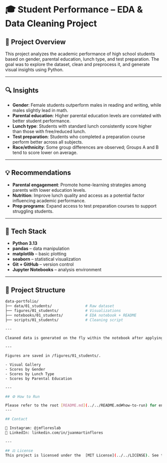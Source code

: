 # 🎓 Student Performance – EDA & Data Cleaning Project

## 📌 Project Overview

This project analyzes the academic performance of high school students based on gender, parental education, lunch type, and test preparation. The goal was to explore the dataset, clean and preprocess it, and generate visual insights using Python.

---

## 🔍 Insights

- **Gender**: Female students outperform males in reading and writing, while males slightly lead in math.
- **Parental education**: Higher parental education levels are correlated with better student performance.
- **Lunch type**: Students with standard lunch consistently score higher than those with free/reduced lunch.
- **Test preparation**: Students who completed a preparation course perform better across all subjects.
- **Race/ethnicity**: Some group differences are observed; Groups A and B tend to score lower on average.

---

## 💡 Recommendations

- **Parental engagement**: Promote home-learning strategies among parents with lower education levels.
- **Nutrition**: Improve lunch quality and access as a potential factor influencing academic performance.
- **Prep programs**: Expand access to test preparation courses to support struggling students.

---

## 🧰 Tech Stack

- **Python 3.13**
- **pandas** – data manipulation
- **matplotlib** – basic plotting
- **seaborn** – statistical visualization
- **Git + GitHub** – version control
- **Jupyter Notebooks** – analysis environment

---

## 📁 Project Structure

```bash
data-portfolio/
├── data/01_students/               # Raw dataset
├── figures/01_students/            # Visualizations
├── notebooks/01_students/          # EDA notebook + README
├── scripts/01_students/            # Cleaning script

---

Cleaned data is generated on the fly within the notebook after applying scripts/01_students/cleaning.py.

---

Figures are saved in /figures/01_students/.

- Visual Gallery
- Scores by Gender
- Scores by Lunch Type
- Scores by Parental Education

---

## ⚙️ How to Run

Please refer to the root [README.md](../../README.md#how-to-run) for environment setup and execution instructions.
---

## Contact

📸 Instagram: @jmfloreslab
💼 LinkedIn: linkedin.com/in/juanmartinflores

---

## ⚖️ License
This project is licensed under the  [MIT License](../../LICENSE). See the LICENSE file for details.